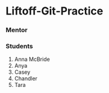 # Liftoff-Git-Practice

### Mentor


### Students
1. Anna McBride
2. Anya
3. Casey
4. Chandler
5. Tara
